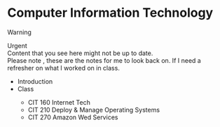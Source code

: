 # Computer Information Technology

> [!WARNING]
> Urgent<br>
> Content that you see here might not be up to date.<br>
> Please note , these are the notes for me to look back on. If I need a refresher on what I worked on in class.

<ul>
  <li>Introduction</li>
  <li>Class</li>
    <ul>
      <li>CIT 160 Internet Tech</li>
      <li>CIT 210 Deploy & Manage Operating Systems</li>
      <li>CIT 270 Amazon Wed Services</li>
    </ul>
</ul>



